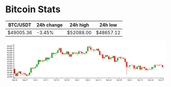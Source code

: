 # Bitcoin Stats

BTC/USDT|24h change|24h high|24h low|
|---|---|---|---|
|$49005.36|-3.45%|$52088.00|$48657.12|

<img src="./chart.svg">
